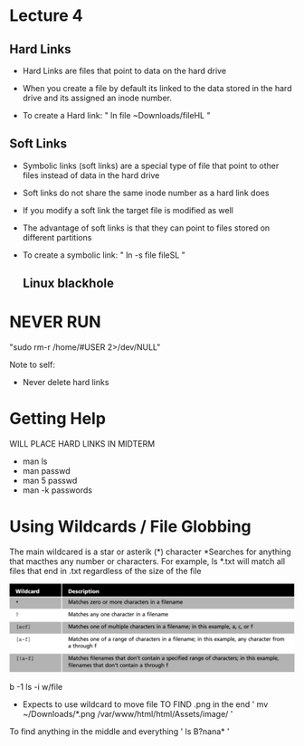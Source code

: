 # Lecture 4 
## Hard Links
* Hard Links are files that point to data on the hard drive
* When you create a file by default its linked to the data stored in the hard drive and its assigned an inode number. 

* To create a Hard link: " ln file ~Downloads/fileHL " 


## Soft Links 
* Symbolic links (soft links) are a special type of file that point to other files instead of data in the hard drive
* Soft links do not share the same inode number as a hard link does
* If you modify a soft link the target file is modified as well
* The advantage of soft links is that they can point to files stored on different partitions
* To create a symbolic link: " ln -s file fileSL "

  ## Linux blackhole
 # NEVER RUN
  "sudo rm-r /home/#USER 2>/dev/NULL"

Note to self:

* Never delete hard links

# Getting Help 
WILL PLACE HARD LINKS IN MIDTERM
* man ls 
* man passwd
* man 5 passwd
* man -k passwords



# Using Wildcards / File Globbing 
The main wildcared is a star or asterik (*) character
*Searches for anything that macthes any number or characters. 
For example, ls *.txt will match all files that end in .txt regardless of the size of the file 

![Note Wildcard Table](../images/Notes/wildcardtable.png)

b -1
ls -i w/file 

* Expects to use wildcard to move file 
TO FIND .png in the end 
' mv ~/Downloads/*.png /var/www/html/html/Assets/image/ '

To find anything in the middle and everything
' ls B?nana* ' 